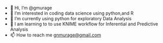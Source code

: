 - 👋 Hi, I’m @gmurage
- 👀 I’m interested in coding data science using python,and R
- 🌱 I’m currently using python for exploratory Data Analysis
- 💞️ I am learning to to use KNIME workflow for Inferential and Predictive Analysis
- 📫 How to reach me gnmurage@gmail.com

<!---
gmurage/gmurage is a ✨ special ✨ repository because its `README.md` (this file) appears on your GitHub profile.
You can click the Preview link to take a look at your changes.
--->
